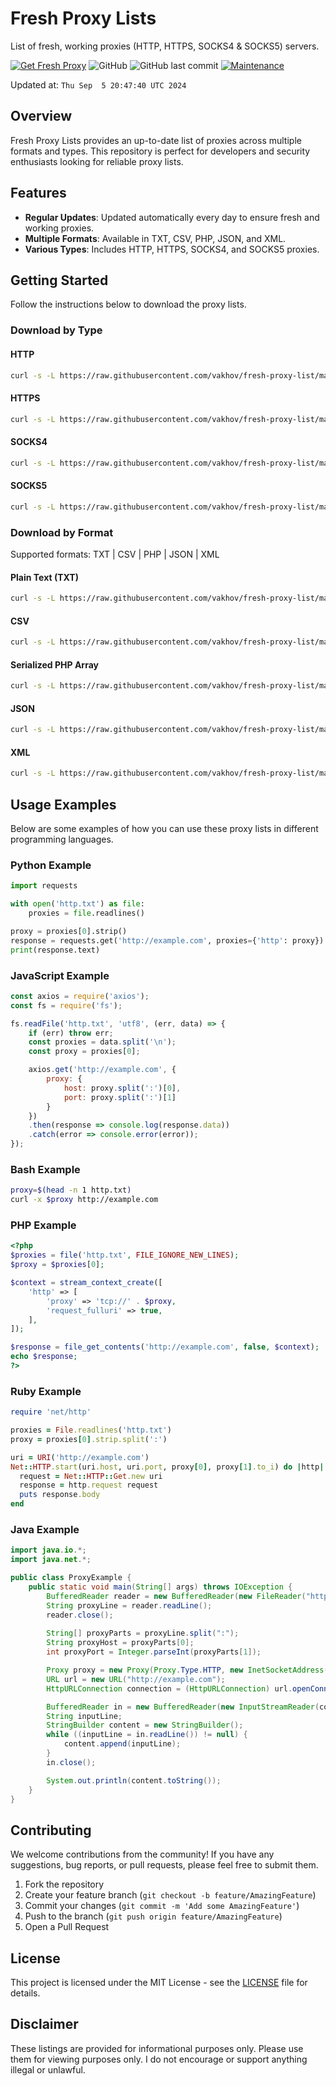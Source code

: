 # Fresh Proxy Lists

List of fresh, working proxies (HTTP, HTTPS, SOCKS4 & SOCKS5) servers.

[![Get Fresh Proxy](https://github.com/vakhov/fresh-proxy-list/actions/workflows/update.yml/badge.svg)](https://github.com/vakhov/fresh-proxy-list/actions/workflows/update.yml)
![GitHub](https://img.shields.io/github/license/vakhov/fresh-proxy-list)
![GitHub last commit](https://img.shields.io/github/last-commit/vakhov/fresh-proxy-list)
[![Maintenance](https://img.shields.io/badge/Maintained%3F-yes-green.svg)](https://github.com/vakhov/fresh-proxy-list/graphs/commit-activity)

Updated at: `Thu Sep  5 20:47:40 UTC 2024`

## Overview

Fresh Proxy Lists provides an up-to-date list of proxies across multiple formats and types. This repository is perfect for developers and security enthusiasts looking for reliable proxy lists.

## Features

- **Regular Updates**: Updated automatically every day to ensure fresh and working proxies.
- **Multiple Formats**: Available in TXT, CSV, PHP, JSON, and XML.
- **Various Types**: Includes HTTP, HTTPS, SOCKS4, and SOCKS5 proxies.

## Getting Started

Follow the instructions below to download the proxy lists.

### Download by Type

#### HTTP
```bash
curl -s -L https://raw.githubusercontent.com/vakhov/fresh-proxy-list/master/http.txt -o http.txt
```

#### HTTPS
```bash
curl -s -L https://raw.githubusercontent.com/vakhov/fresh-proxy-list/master/https.txt -o https.txt
```

#### SOCKS4
```bash
curl -s -L https://raw.githubusercontent.com/vakhov/fresh-proxy-list/master/socks4.txt -o socks4.txt
```

#### SOCKS5
```bash
curl -s -L https://raw.githubusercontent.com/vakhov/fresh-proxy-list/master/socks5.txt -o socks5.txt
```

### Download by Format

Supported formats: TXT | CSV | PHP | JSON | XML

#### Plain Text (TXT)
```bash
curl -s -L https://raw.githubusercontent.com/vakhov/fresh-proxy-list/master/proxylist.txt -o proxylist.txt
```

#### CSV
```bash
curl -s -L https://raw.githubusercontent.com/vakhov/fresh-proxy-list/master/proxylist.csv -o proxylist.csv
```

#### Serialized PHP Array
```bash
curl -s -L https://raw.githubusercontent.com/vakhov/fresh-proxy-list/master/proxylist.phps -o proxylist.phps
```

#### JSON
```bash
curl -s -L https://raw.githubusercontent.com/vakhov/fresh-proxy-list/master/proxylist.json -o proxylist.json
```

#### XML
```bash
curl -s -L https://raw.githubusercontent.com/vakhov/fresh-proxy-list/master/proxylist.xml -o proxylist.xml
```

## Usage Examples

Below are some examples of how you can use these proxy lists in different programming languages.


### Python Example
```python
import requests

with open('http.txt') as file:
    proxies = file.readlines()

proxy = proxies[0].strip()
response = requests.get('http://example.com', proxies={'http': proxy})
print(response.text)
```

### JavaScript Example
```javascript
const axios = require('axios');
const fs = require('fs');

fs.readFile('http.txt', 'utf8', (err, data) => {
    if (err) throw err;
    const proxies = data.split('\n');
    const proxy = proxies[0];

    axios.get('http://example.com', {
        proxy: {
            host: proxy.split(':')[0],
            port: proxy.split(':')[1]
        }
    })
    .then(response => console.log(response.data))
    .catch(error => console.error(error));
});
```

### Bash Example
```bash
proxy=$(head -n 1 http.txt)
curl -x $proxy http://example.com
```

### PHP Example
```php
<?php
$proxies = file('http.txt', FILE_IGNORE_NEW_LINES);
$proxy = $proxies[0];

$context = stream_context_create([
    'http' => [
        'proxy' => 'tcp://' . $proxy,
        'request_fulluri' => true,
    ],
]);

$response = file_get_contents('http://example.com', false, $context);
echo $response;
?>
```

### Ruby Example
```ruby
require 'net/http'

proxies = File.readlines('http.txt')
proxy = proxies[0].strip.split(':')

uri = URI('http://example.com')
Net::HTTP.start(uri.host, uri.port, proxy[0], proxy[1].to_i) do |http|
  request = Net::HTTP::Get.new uri
  response = http.request request
  puts response.body
end
```

### Java Example
```java
import java.io.*;
import java.net.*;

public class ProxyExample {
    public static void main(String[] args) throws IOException {
        BufferedReader reader = new BufferedReader(new FileReader("http.txt"));
        String proxyLine = reader.readLine();
        reader.close();
        
        String[] proxyParts = proxyLine.split(":");
        String proxyHost = proxyParts[0];
        int proxyPort = Integer.parseInt(proxyParts[1]);

        Proxy proxy = new Proxy(Proxy.Type.HTTP, new InetSocketAddress(proxyHost, proxyPort));
        URL url = new URL("http://example.com");
        HttpURLConnection connection = (HttpURLConnection) url.openConnection(proxy);

        BufferedReader in = new BufferedReader(new InputStreamReader(connection.getInputStream()));
        String inputLine;
        StringBuilder content = new StringBuilder();
        while ((inputLine = in.readLine()) != null) {
            content.append(inputLine);
        }
        in.close();

        System.out.println(content.toString());
    }
}
```

## Contributing

We welcome contributions from the community! If you have any suggestions, bug reports, or pull requests, please feel free to submit them.

1. Fork the repository
2. Create your feature branch (`git checkout -b feature/AmazingFeature`)
3. Commit your changes (`git commit -m 'Add some AmazingFeature'`)
4. Push to the branch (`git push origin feature/AmazingFeature`)
5. Open a Pull Request

## License

This project is licensed under the MIT License - see the [LICENSE](LICENSE) file for details.

## Disclaimer

These listings are provided for informational purposes only. Please use them for viewing purposes only. I do not encourage or support anything illegal or unlawful.
